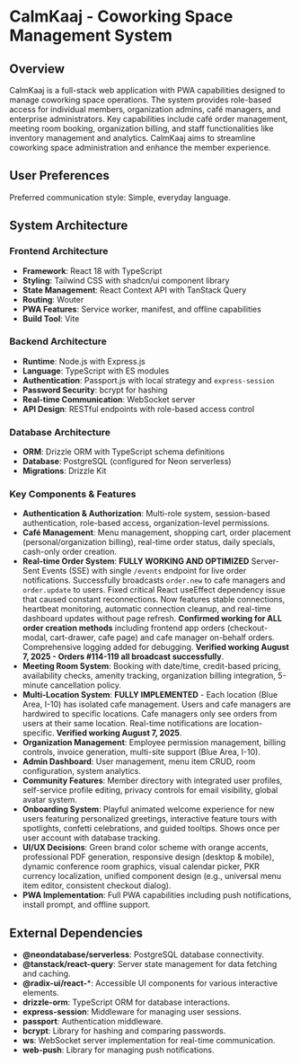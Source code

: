 # CalmKaaj - Coworking Space Management System

## Overview

CalmKaaj is a full-stack web application with PWA capabilities designed to manage coworking space operations. The system provides role-based access for individual members, organization admins, café managers, and enterprise administrators. Key capabilities include café order management, meeting room booking, organization billing, and staff functionalities like inventory management and analytics. CalmKaaj aims to streamline coworking space administration and enhance the member experience.

## User Preferences

Preferred communication style: Simple, everyday language.

## System Architecture

### Frontend Architecture
- **Framework**: React 18 with TypeScript
- **Styling**: Tailwind CSS with shadcn/ui component library
- **State Management**: React Context API with TanStack Query
- **Routing**: Wouter
- **PWA Features**: Service worker, manifest, and offline capabilities
- **Build Tool**: Vite

### Backend Architecture
- **Runtime**: Node.js with Express.js
- **Language**: TypeScript with ES modules
- **Authentication**: Passport.js with local strategy and `express-session`
- **Password Security**: bcrypt for hashing
- **Real-time Communication**: WebSocket server
- **API Design**: RESTful endpoints with role-based access control

### Database Architecture
- **ORM**: Drizzle ORM with TypeScript schema definitions
- **Database**: PostgreSQL (configured for Neon serverless)
- **Migrations**: Drizzle Kit

### Key Components & Features
- **Authentication & Authorization**: Multi-role system, session-based authentication, role-based access, organization-level permissions.
- **Café Management**: Menu management, shopping cart, order placement (personal/organization billing), real-time order status, daily specials, cash-only order creation.
- **Real-time Order System**: **FULLY WORKING AND OPTIMIZED** Server-Sent Events (SSE) with single `/events` endpoint for live order notifications. Successfully broadcasts `order.new` to cafe managers and `order.update` to users. Fixed critical React useEffect dependency issue that caused constant reconnections. Now features stable connections, heartbeat monitoring, automatic connection cleanup, and real-time dashboard updates without page refresh. **Confirmed working for ALL order creation methods** including frontend app orders (checkout-modal, cart-drawer, cafe page) and cafe manager on-behalf orders. Comprehensive logging added for debugging. **Verified working August 7, 2025 - Orders #114-119 all broadcast successfully**.
- **Meeting Room System**: Booking with date/time, credit-based pricing, availability checks, amenity tracking, organization billing integration, 5-minute cancellation policy.
- **Multi-Location System**: **FULLY IMPLEMENTED** - Each location (Blue Area, I-10) has isolated cafe management. Users and cafe managers are hardwired to specific locations. Cafe managers only see orders from users at their same location. Real-time notifications are location-specific. **Verified working August 7, 2025**.
- **Organization Management**: Employee permission management, billing controls, invoice generation, multi-site support (Blue Area, I-10).
- **Admin Dashboard**: User management, menu item CRUD, room configuration, system analytics.
- **Community Features**: Member directory with integrated user profiles, self-service profile editing, privacy controls for email visibility, global avatar system.
- **Onboarding System**: Playful animated welcome experience for new users featuring personalized greetings, interactive feature tours with spotlights, confetti celebrations, and guided tooltips. Shows once per user account with database tracking.
- **UI/UX Decisions**: Green brand color scheme with orange accents, professional PDF generation, responsive design (desktop & mobile), dynamic conference room graphics, visual calendar picker, PKR currency localization, unified component design (e.g., universal menu item editor, consistent checkout dialog).
- **PWA Implementation**: Full PWA capabilities including push notifications, install prompt, and offline support.

## External Dependencies

- **@neondatabase/serverless**: PostgreSQL database connectivity.
- **@tanstack/react-query**: Server state management for data fetching and caching.
- **@radix-ui/react-***: Accessible UI components for various interactive elements.
- **drizzle-orm**: TypeScript ORM for database interactions.
- **express-session**: Middleware for managing user sessions.
- **passport**: Authentication middleware.
- **bcrypt**: Library for hashing and comparing passwords.
- **ws**: WebSocket server implementation for real-time communication.
- **web-push**: Library for managing push notifications.